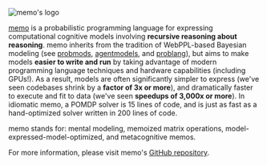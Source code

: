![memo's logo](https://github.com/kach/memo/raw/main/assets/logo.png)

[memo](https://github.com/kach/memo) is a probabilistic programming language for expressing computational cognitive models involving **recursive reasoning about reasoning**. memo inherits from the tradition of WebPPL-based Bayesian modeling (see [probmods](http://probmods.org/), [agentmodels](https://agentmodels.org/), and [problang](https://www.problang.org/)), but aims to make models **easier to write and run** by taking advantage of modern programming language techniques and hardware capabilities (including GPUs!). As a result, models are often significantly simpler to express (we've seen codebases shrink by a **factor of 3x or more**), and dramatically faster to execute and fit to data (we've seen **speedups of 3,000x or more**). In idiomatic memo, a POMDP solver is 15 lines of code, and is just as fast as a hand-optimized solver written in 200 lines of code.

memo stands for: mental modeling, memoized matrix operations, model-expressed-model-optimized, and metacognitive memos.

For more information, please visit memo's [GitHub repository](https://github.com/kach/memo).
